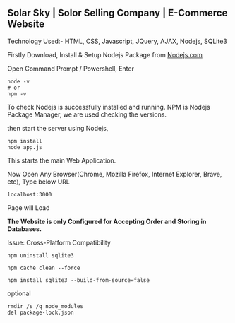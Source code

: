 ## Solar Sky | Solor Selling Company | E-Commerce Website

Technology Used:- HTML, CSS, Javascript, JQuery, AJAX, Nodejs, SQLite3

Firstly Download, Install & Setup Nodejs Package from [Nodejs.com](https://nodejs.org) 

Open Command Prompt / Powershell, Enter

```
node -v
# or 
npm -v
```

To check Nodejs is successfully installed and running.
NPM is Nodejs Package Manager, we are used checking the versions.


then start the server using Nodejs,

```
npm install 
node app.js
```

This starts the main Web Application.

Now Open Any Browser(Chrome, Mozilla Firefox, Internet Explorer, Brave, etc), 
Type below URL 
```
localhost:3000
```

Page will Load 

**The Website is only Configured for Accepting Order and Storing in Databases.**


Issue: Cross-Platform Compatibility

```
npm uninstall sqlite3

npm cache clean --force

npm install sqlite3 --build-from-source=false
```


optional
```
rmdir /s /q node_modules
del package-lock.json
```
